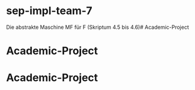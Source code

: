 # sep-impl-team-7

Die abstrakte Maschine MF für F (Skriptum 4.5 bis 4.6)# Academic-Project
# Academic-Project
# Academic-Project
